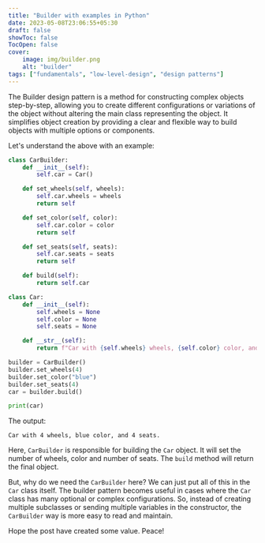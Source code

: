 ```yaml
---
title: "Builder with examples in Python"
date: 2023-05-08T23:06:55+05:30
draft: false
showToc: false
TocOpen: false
cover:
    image: img/builder.png
    alt: "builder"
tags: ["fundamentals", "low-level-design", "design patterns"]
---
```


The Builder design pattern is a method for constructing complex objects step-by-step, allowing you to create different configurations or variations of the object without altering the main class representing the object. It simplifies object creation by providing a clear and flexible way to build objects with multiple options or components.

Let's understand the above with an example:
```python
class CarBuilder:
    def __init__(self):
        self.car = Car()

    def set_wheels(self, wheels):
        self.car.wheels = wheels
        return self

    def set_color(self, color):
        self.car.color = color
        return self

    def set_seats(self, seats):
        self.car.seats = seats
        return self

    def build(self):
        return self.car

class Car:
    def __init__(self):
        self.wheels = None
        self.color = None
        self.seats = None

    def __str__(self):
        return f"Car with {self.wheels} wheels, {self.color} color, and {self.seats} seats."

builder = CarBuilder()
builder.set_wheels(4)
builder.set_color("blue")
builder.set_seats(4)
car = builder.build()

print(car)
```

The output:
```text
Car with 4 wheels, blue color, and 4 seats.
```

Here, `CarBuilder` is responsible for building the `Car` object. It will set the number of wheels, color and number of seats. The `build` method will return the final object.

But, why do we need the `CarBuilder` here? We can just put all of this in the `Car` class itself.
The builder pattern becomes useful in cases where the `Car` class has many optional or complex configurations. So, instead of creating multiple subclasses or sending multiple variables in the constructor, the `CarBuilder` way is more easy to read and maintain.

Hope the post have created some value. Peace!